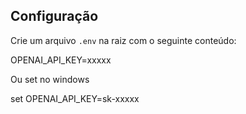 ## Configuração
Crie um arquivo `.env` na raiz com o seguinte conteúdo:

OPENAI_API_KEY=xxxxx

Ou set no windows 

set OPENAI_API_KEY=sk-xxxxx

